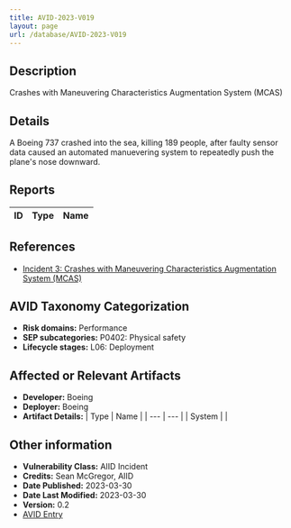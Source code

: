 ```yaml
---
title: AVID-2023-V019
layout: page
url: /database/AVID-2023-V019
---
```


## Description

Crashes with Maneuvering Characteristics Augmentation System (MCAS)

## Details

A Boeing 737 crashed into the sea, killing 189 people, after faulty sensor data caused an automated manuevering system to repeatedly push the plane's nose downward.

## Reports 

| ID | Type | Name |
| --- | --- | --- | 

## References

- [Incident 3: Crashes with Maneuvering Characteristics Augmentation System (MCAS)](https://incidentdatabase.ai/cite/3)

## AVID Taxonomy Categorization

- **Risk domains:** Performance
- **SEP subcategories:** P0402: Physical safety
- **Lifecycle stages:** L06: Deployment

## Affected or Relevant Artifacts

- **Developer:** Boeing
- **Deployer:** Boeing
- **Artifact Details:**
| Type | Name |
| --- | --- | 
| System |  |

## Other information

- **Vulnerability Class:** AIID Incident
- **Credits:** Sean McGregor, AIID
- **Date Published:** 2023-03-30
- **Date Last Modified:** 2023-03-30
- **Version:** 0.2
- [AVID Entry](https://github.com/avidml/avid-db/tree/main/vulnerabilities/2023/AVID-2023-V019.json)

